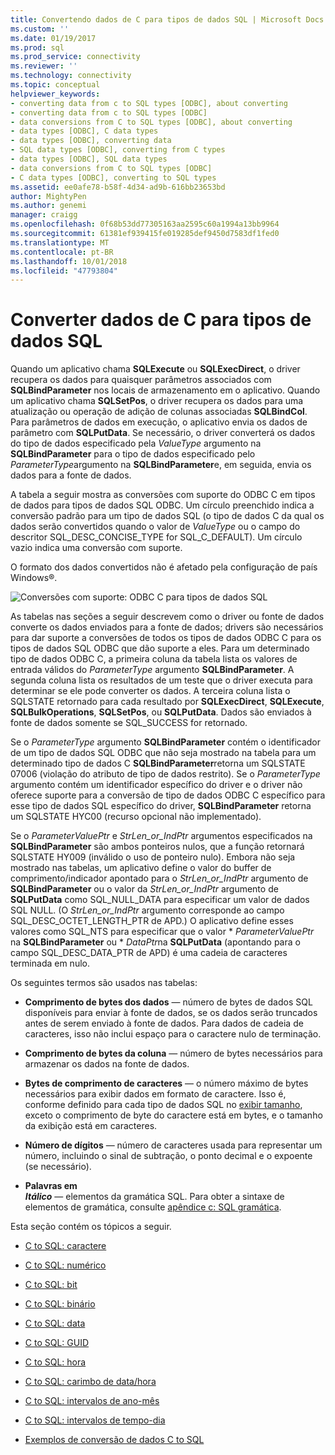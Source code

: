 ```yaml
---
title: Convertendo dados de C para tipos de dados SQL | Microsoft Docs
ms.custom: ''
ms.date: 01/19/2017
ms.prod: sql
ms.prod_service: connectivity
ms.reviewer: ''
ms.technology: connectivity
ms.topic: conceptual
helpviewer_keywords:
- converting data from c to SQL types [ODBC], about converting
- converting data from c to SQL types [ODBC]
- data conversions from C to SQL types [ODBC], about converting
- data types [ODBC], C data types
- data types [ODBC], converting data
- SQL data types [ODBC], converting from C types
- data types [ODBC], SQL data types
- data conversions from C to SQL types [ODBC]
- C data types [ODBC], converting to SQL types
ms.assetid: ee0afe78-b58f-4d34-ad9b-616bb23653bd
author: MightyPen
ms.author: genemi
manager: craigg
ms.openlocfilehash: 0f68b53dd77305163aa2595c60a1994a13bb9964
ms.sourcegitcommit: 61381ef939415fe019285def9450d7583df1fed0
ms.translationtype: MT
ms.contentlocale: pt-BR
ms.lasthandoff: 10/01/2018
ms.locfileid: "47793804"
---
```

# <a name="converting-data-from-c-to-sql-data-types"></a>Converter dados de C para tipos de dados SQL
Quando um aplicativo chama **SQLExecute** ou **SQLExecDirect**, o driver recupera os dados para quaisquer parâmetros associados com **SQLBindParameter** nos locais de armazenamento em o aplicativo. Quando um aplicativo chama **SQLSetPos**, o driver recupera os dados para uma atualização ou operação de adição de colunas associadas **SQLBindCol**. Para parâmetros de dados em execução, o aplicativo envia os dados de parâmetro com **SQLPutData**. Se necessário, o driver converterá os dados do tipo de dados especificado pela *ValueType* argumento na **SQLBindParameter** para o tipo de dados especificado pelo *ParameterType*argumento na **SQLBindParameter**e, em seguida, envia os dados para a fonte de dados.  
  
 A tabela a seguir mostra as conversões com suporte do ODBC C em tipos de dados para tipos de dados SQL ODBC. Um círculo preenchido indica a conversão padrão para um tipo de dados SQL (o tipo de dados C da qual os dados serão convertidos quando o valor de *ValueType* ou o campo do descritor SQL_DESC_CONCISE_TYPE for SQL_C_DEFAULT). Um círculo vazio indica uma conversão com suporte.  
  
 O formato dos dados convertidos não é afetado pela configuração de país Windows®.  
  
 ![Conversões com suporte: ODBC C para tipos de dados SQL](../../../odbc/reference/appendixes/media/apd1b.gif "apd1b")  
  
 As tabelas nas seções a seguir descrevem como o driver ou fonte de dados converte os dados enviados para a fonte de dados; drivers são necessários para dar suporte a conversões de todos os tipos de dados ODBC C para os tipos de dados SQL ODBC que dão suporte a eles. Para um determinado tipo de dados ODBC C, a primeira coluna da tabela lista os valores de entrada válidos do *ParameterType* argumento **SQLBindParameter**. A segunda coluna lista os resultados de um teste que o driver executa para determinar se ele pode converter os dados. A terceira coluna lista o SQLSTATE retornado para cada resultado por **SQLExecDirect**, **SQLExecute**, **SQLBulkOperations**, **SQLSetPos**, ou **SQLPutData**. Dados são enviados à fonte de dados somente se SQL_SUCCESS for retornado.  
  
 Se o *ParameterType* argumento **SQLBindParameter** contém o identificador de um tipo de dados SQL ODBC que não seja mostrado na tabela para um determinado tipo de dados C **SQLBindParameter**retorna um SQLSTATE 07006 (violação do atributo de tipo de dados restrito). Se o *ParameterType* argumento contém um identificador específico do driver e o driver não oferece suporte para a conversão de tipo de dados ODBC C específico para esse tipo de dados SQL específico do driver, **SQLBindParameter** retorna um SQLSTATE HYC00 (recurso opcional não implementado).  
  
 Se o *ParameterValuePtr* e *StrLen_or_IndPtr* argumentos especificados na **SQLBindParameter** são ambos ponteiros nulos, que a função retornará SQLSTATE HY009 (inválido o uso de ponteiro nulo). Embora não seja mostrado nas tabelas, um aplicativo define o valor do buffer de comprimento/indicador apontado para o *StrLen_or_IndPtr* argumento de **SQLBindParameter** ou o valor da  *StrLen_or_IndPtr* argumento de **SQLPutData** como SQL_NULL_DATA para especificar um valor de dados SQL NULL. (O *StrLen_or_IndPtr* argumento corresponde ao campo SQL_DESC_OCTET_LENGTH_PTR de APD.) O aplicativo define esses valores como SQL_NTS para especificar que o valor \* *ParameterValuePtr* na **SQLBindParameter** ou \* *DataPtr*na **SQLPutData** (apontando para o campo SQL_DESC_DATA_PTR de APD) é uma cadeia de caracteres terminada em nulo.  
  
 Os seguintes termos são usados nas tabelas:  
  
-   **Comprimento de bytes dos dados** — número de bytes de dados SQL disponíveis para enviar à fonte de dados, se os dados serão truncados antes de serem enviado à fonte de dados. Para dados de cadeia de caracteres, isso não inclui espaço para o caractere nulo de terminação.  
  
-   **Comprimento de bytes da coluna** — número de bytes necessários para armazenar os dados na fonte de dados.  
  
-   **Bytes de comprimento de caracteres** — o número máximo de bytes necessários para exibir dados em formato de caractere. Isso é, conforme definido para cada tipo de dados SQL no [exibir tamanho](../../../odbc/reference/appendixes/display-size.md), exceto o comprimento de byte do caractere está em bytes, e o tamanho da exibição está em caracteres.  
  
-   **Número de dígitos** — número de caracteres usada para representar um número, incluindo o sinal de subtração, o ponto decimal e o expoente (se necessário).  
  
-   **Palavras em**   
     ***Itálico*** — elementos da gramática SQL. Para obter a sintaxe de elementos de gramática, consulte [apêndice c: SQL gramática](../../../odbc/reference/appendixes/appendix-c-sql-grammar.md).  
  
 Esta seção contém os tópicos a seguir.  
  
-   [C to SQL: caractere](../../../odbc/reference/appendixes/c-to-sql-character.md)  
  
-   [C to SQL: numérico](../../../odbc/reference/appendixes/c-to-sql-numeric.md)  
  
-   [C to SQL: bit](../../../odbc/reference/appendixes/c-to-sql-bit.md)  
  
-   [C to SQL: binário](../../../odbc/reference/appendixes/c-to-sql-binary.md)  
  
-   [C to SQL: data](../../../odbc/reference/appendixes/c-to-sql-date.md)  
  
-   [C to SQL: GUID](../../../odbc/reference/appendixes/c-to-sql-guid.md)  
  
-   [C to SQL: hora](../../../odbc/reference/appendixes/c-to-sql-time.md)  
  
-   [C to SQL: carimbo de data/hora](../../../odbc/reference/appendixes/c-to-sql-timestamp.md)  
  
-   [C to SQL: intervalos de ano-mês](../../../odbc/reference/appendixes/c-to-sql-year-month-intervals.md)  
  
-   [C to SQL: intervalos de tempo-dia](../../../odbc/reference/appendixes/c-to-sql-day-time-intervals.md)  
  
-   [Exemplos de conversão de dados C to SQL](../../../odbc/reference/appendixes/c-to-sql-data-conversion-examples.md)
